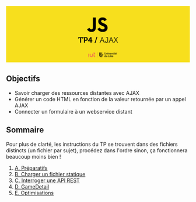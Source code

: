 <img src="images/readme/header.jpg">

## Objectifs
- Savoir charger des ressources distantes avec AJAX
- Générer un code HTML en fonction de la valeur retournée par un appel AJAX
- Connecter un formulaire à un webservice distant

## Sommaire
Pour plus de clarté, les instructions du TP se trouvent dans des fichiers distincts (un fichier par sujet), procédez dans l'ordre sinon, ça fonctionnera beaucoup moins bien !

1. [A. Préparatifs](A-preparatifs.md)
2. [B. Charger un fichier statique](B-fichier-statique.md)
3. [C. Interroger une API REST](C-api-rest.md)
4. [D. GameDetail](D-gamedetail.md)
5. [E. Optimisations](E-optimisations.md)
